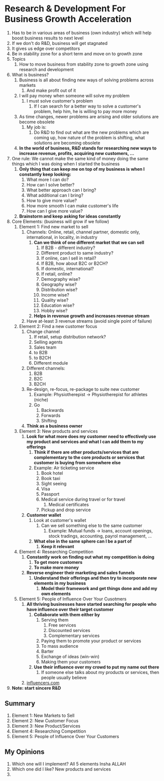 # Research & Development For Business Growth Acceleration #
1. Has to be in various areas of business (own industry) which will help boost business results to next level
2. If we don't do R&D, business will get stagnated
3. It gives us edge over competitors
4. Be in stability zone for a short term and move on to growth zone
5. Topics
	1. How to move business from stability zone to growth zone using research and development
6. What is business?
	1. Business is all about finding new ways of solving problems across markets
		1. And make profit out of it
	2. I will pay money when someone will solve my problem
		1. I must solve customer's problem
			1. If I can search for a better way to solve a customer's problem, help him, he is willing to pay more money
	3. As time changes, newer problems are arising and older solutions are become obsolete
		1. My job is:
			1. Do R&D to find out what are the new problems which are coming up, how nature of the problem is shifting, what solutions are becoming obsolete
	4. **In the world of business, R&D stands for researching new ways to increase revenue, profits, acquiring new customers, ...**
7. One rule: We cannot make the same kind of money doing the same things which I was doing when I started the business
	1. **Only thing that can keep me on top of my business is when I constantly keep looking:**
		1. What more I can do?
		2. How can I solve better?
		3. What better approach can I bring?
		4. What additional can I bring?
		5. How to give more value?
		6. How more smooth I can make customer's life
		7. How can I give more value?
	2. **Brainstorm and keep asking for ideas constantly**
8. Core Elements: (business will grow if we follow)
	1. Element 1: Find new market to sell
		1. Channels: Online, retail, channel partner, domestic only, international, in locality, in industry
			1. **Can we think of one different market that we can sell**
				1. If B2B - different industry?
				2. Different product to same industry?
				3. If online, can I sell in retail?
				4. If B2B, how about B2C or B2CH?
				5. If domestic, international?
				6. If retail, online?
				7. Demography wise?
				8. Geography wise?
				9. Distribution wise?
				10. Income wise?
				11. Quality wise?
				12. Education wise?
				13. Hobby wise?
			2. **Helps in revenue growth and increases revenue stream**
		2. Have at-least 3 revenue streams (avoid single point of failure)
	2. Element 2: Find a new customer focus
		1. Change channel
			1. If retail, setup distribution network?
			2. Selling agents
			3. Sales team
			4. to B2B
			5. to B2CH
			6. Different module
		2. Different channels:
			1. B2B
			2. B2C
			3. B2CH
		3. Re-design, re-focus, re-package to suite new customer
			1. Example: Physiotherepist -> Physiotherepist for athletes (niche)
			2. Go
				1. Backwards
				2. Forwards
				3. Shifting
		4. **Think as a business owner**
	3. Element 3: New products and services
		1. **Look for what more does my customer need to effectively use my product and services and what I can add them to my offerings**
			1. **Think if there are other products/services that are complementary to the core products or services that customer is buying from somewhere else**
			2. Example: Air ticketing service
				1. Book hotel
				2. Book taxi
				3. Sight seeing
				4. Visa
				5. Passport
				6. Medical service during travel or for travel
					1. Medical certificates
				7. Pickup and drop service
		2. **Customer wallet**
			1. Look at customer's wallet
				1. Can we sell something else to the same customer
					1. Example: Mutual funds -> loans, account openings, stock tradings, accounting, payrol management, ...
			2. **What else in the same sphere can I be a part of**
				1. **Keep it relevant**
	4. Element 4: Researching Competition
		1. **Constantly work on finding out what my competition is doing**
			1. **To get more customers**
			2. **To make more money**
		2. **Reverse engineer their marketing and sales funnels**
			1. **Understand their offerings and then try to incorporate new elements in my business**
				1. **Model their framework and get things done and add my own elements**
	5. Element 5: People of Influence Over Your Cusotmers
		1. **All thriving businesses have started searching for people who have influence over their target customer**
			1. **Collaborate with them either by**
				1. Serving them
					1. Free services
					2. Discounted services
					3. Complementary services
				2. Paying them to promote your product or services
				3. To mass audience
				4. Barter
				5. Exchange of ideas (win-win)
				6. Making them your customers
			2. **Use their influence over my crowd to put my name out there**
				1. If someone else talks about my products or services, then people usually believe
		2. [influencers.com](influencers.com)
9. **Note: start sincere R&D**

## Summary ##
1. Element 1: New Markets to Sell
2. Element 2: New Customer Focus
3. Element 3: New Product/Services
4. Element 4: Researching Competition
5. Element 5: People of Influence Over Your Customers

## My Opinions ##
1. Which one will I implement? All 5 elements Insha ALLAH
2. Which one did I like? New products and services
3. 